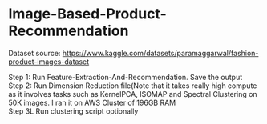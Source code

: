 # Image-Based-Product-Recommendation

Dataset source:  https://www.kaggle.com/datasets/paramaggarwal/fashion-product-images-dataset

Step 1: Run Feature-Extraction-And-Recommendation. Save the output <br>
Step 2: Run Dimension Reduction file(Note that it takes really high compute as it involves tasks such as KernelPCA, ISOMAP and Spectral Clustering on 50K images. I ran it on AWS Cluster of 196GB RAM <br>
Step 3L Run clustering script optionally <br>
